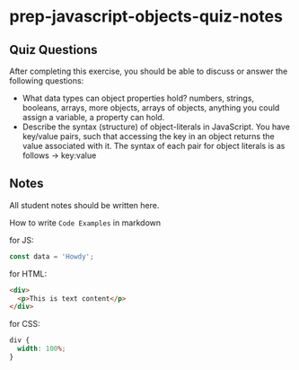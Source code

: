 # prep-javascript-objects-quiz-notes

## Quiz Questions

After completing this exercise, you should be able to discuss or answer the following questions:

- What data types can object properties hold?
  numbers, strings, booleans, arrays, more objects, arrays of objects, anything you could assign a variable, a property can hold.
- Describe the syntax (structure) of object-literals in JavaScript.
  You have key/value pairs, such that accessing the key in an object returns the value associated with it. The syntax of each pair for object literals is as follows -> key:value

## Notes

All student notes should be written here.

How to write `Code Examples` in markdown

for JS:

```javascript
const data = 'Howdy';
```

for HTML:

```html
<div>
  <p>This is text content</p>
</div>
```

for CSS:

```css
div {
  width: 100%;
}
```
